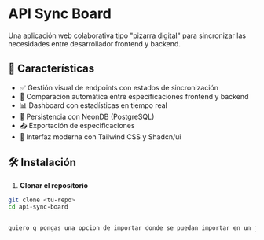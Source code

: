 # API Sync Board

Una aplicación web colaborativa tipo "pizarra digital" para sincronizar las necesidades entre desarrollador frontend y backend.

## 🚀 Características

- ✅ Gestión visual de endpoints con estados de sincronización
- 🔄 Comparación automática entre especificaciones frontend y backend
- 📊 Dashboard con estadísticas en tiempo real
- 💾 Persistencia con NeonDB (PostgreSQL)
- 📤 Exportación de especificaciones
- 🎨 Interfaz moderna con Tailwind CSS y Shadcn/ui

## 🛠️ Instalación

1. **Clonar el repositorio**
```bash
git clone <tu-repo>
cd api-sync-board


quiero q pongas una opcion de importar donde se puedan importar en un json, los endpoints, pon un texto aclaratorio de cual es la estructura q tiene q cumplir el json para poder importarse 